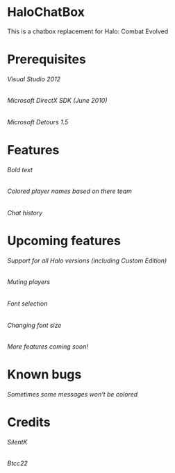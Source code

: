 # HaloChatBox
This is a chatbox replacement for Halo: Combat Evolved

# Prerequisites

###### Visual Studio 2012

###### Microsoft DirectX SDK (June 2010)

###### Microsoft Detours 1.5

# Features

######  Bold text

######  Colored player names based on there team

######  Chat history




# Upcoming features

######  Support for all Halo versions (including Custom Edition)

######  Muting players

######  Font selection

######  Changing font size

###### More features coming soon!


# Known bugs

###### Sometimes some messages won't be colored


# Credits

###### SilentK

###### Btcc22
